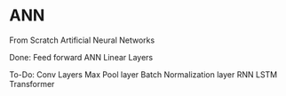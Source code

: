 # ANN
From Scratch Artificial Neural Networks

Done:
  Feed forward ANN
  Linear Layers
  
To-Do:
  Conv Layers
  Max Pool layer
  Batch Normalization layer
  RNN
  LSTM
  Transformer
